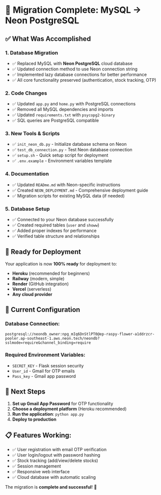 # 🎉 Migration Complete: MySQL → Neon PostgreSQL

## ✅ What Was Accomplished

### 1. **Database Migration**
- ✅ Replaced MySQL with **Neon PostgreSQL** cloud database
- ✅ Updated connection method to use Neon connection string
- ✅ Implemented lazy database connections for better performance
- ✅ All core functionality preserved (authentication, stock tracking, OTP)

### 2. **Code Changes**
- ✅ Updated `app.py` and `home.py` with PostgreSQL connections
- ✅ Removed all MySQL dependencies and imports
- ✅ Updated `requirements.txt` with `psycopg2-binary`
- ✅ SQL queries are PostgreSQL compatible

### 3. **New Tools & Scripts**
- ✅ `init_neon_db.py` - Initialize database schema on Neon
- ✅ `test_db_connection.py` - Test Neon database connection  
- ✅ `setup.sh` - Quick setup script for deployment
- ✅ `.env.example` - Environment variables template

### 4. **Documentation**
- ✅ Updated `READme.md` with Neon-specific instructions
- ✅ Created `NEON_DEPLOYMENT.md` - Comprehensive deployment guide
- ✅ Migration scripts for existing MySQL data (if needed)

### 5. **Database Setup**
- ✅ Connected to your Neon database successfully
- ✅ Created required tables (`user` and `showw`)
- ✅ Added proper indexes for performance
- ✅ Verified table structure and relationships

## 🚀 Ready for Deployment

Your application is now **100% ready** for deployment to:

- **Heroku** (recommended for beginners)
- **Railway** (modern, simple)
- **Render** (GitHub integration)
- **Vercel** (serverless)
- **Any cloud provider**

## 🔧 Current Configuration

### Database Connection:
```
postgresql://neondb_owner:npg_mIq6DnStlPT0@ep-raspy-flower-a1ddrzcr-pooler.ap-southeast-1.aws.neon.tech/neondb?sslmode=require&channel_binding=require
```

### Required Environment Variables:
- `SECRET_KEY` - Flask session security
- `User_id` - Gmail for OTP emails  
- `Pass_key` - Gmail app password

## 🎯 Next Steps

1. **Set up Gmail App Password** for OTP functionality
2. **Choose a deployment platform** (Heroku recommended)
3. **Run the application**: `python app.py`
4. **Deploy to production**

## 📋 Features Working:
- ✅ User registration with email OTP verification
- ✅ User login/logout with password hashing
- ✅ Stock tracking (add/view/delete stocks)
- ✅ Session management
- ✅ Responsive web interface
- ✅ Cloud database with automatic scaling

The migration is **complete and successful**! 🎉
